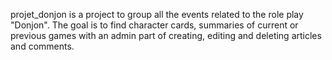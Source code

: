 projet_donjon is a project to group all the events related to the role play "Donjon".
The goal is to find character cards, summaries of current or previous games with an admin part of creating, editing and deleting articles and comments.
